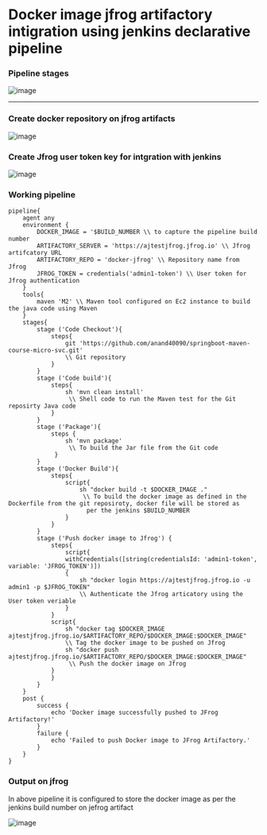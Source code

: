 # Docker image jfrog artifactory intigration using jenkins declarative pipeline

### Pipeline stages 




 ![image](https://github.com/anand40090/Jfrog-Jenkins-Intigration/assets/32446706/88c2e5cc-7388-4d0e-80b6-db6e9bf59e75)

*********************************************************************************************

### Create docker repository on jfrog artifacts

![image](https://github.com/anand40090/Jfrog-Jenkins-Intigration/assets/32446706/a0caf5bc-89fa-46c0-b673-32b29de621bf)

###  Create Jfrog user token key for intgration with jenkins

![image](https://github.com/anand40090/Jfrog-Jenkins-Intigration/assets/32446706/3f0d07fd-ae40-42f8-a85b-22db294fc5e9)


### Working pipeline 
```
pipeline{
    agent any
    environment {
        DOCKER_IMAGE = '$BUILD_NUMBER \\ to capture the pipeline build number 
        ARTIFACTORY_SERVER = 'https://ajtestjfrog.jfrog.io' \\ Jfrog artifcatory URL
        ARTIFACTORY_REPO = 'docker-jfrog' \\ Repository name from Jfrog 
        JFROG_TOKEN = credentials('admin1-token') \\ User token for Jfrog authentication
    }
    tools{
        maven 'M2' \\ Maven tool configured on Ec2 instance to build the java code using Maven 
    }
    stages{
        stage ('Code Checkout'){
            steps{
                git 'https://github.com/anand40090/springboot-maven-course-micro-svc.git'
                \\ Git repository 
            }
        }
        stage ('Code build'){
            steps{
                sh 'mvn clean install'
                 \\ Shell code to run the Maven test for the Git reposirty Java code
            }
        }
        stage ('Package'){
            steps {
                sh 'mvn package'
                 \\ To build the Jar file from the Git code
             }
        }
        stage ('Docker Build'){
            steps{
                script{
                    sh "docker build -t $DOCKER_IMAGE ."
                     \\ To build the docker image as defined in the Dockerfile from the git reposiroty, docker file will be stored as 
                      per the jenkins $BUILD_NUMBER
                }
            }
        }
        stage ('Push docker image to Jfrog') {
            steps{
                script{
                withCredentials([string(credentialsId: 'admin1-token', variable: 'JFROG_TOKEN')])
                {
                    sh "docker login https://ajtestjfrog.jfrog.io -u admin1 -p $JFROG_TOKEN"
                    \\ Authenticate the Jfrog articatory using the User token veriable
                }
            }
            script{
                sh "docker tag $DOCKER_IMAGE ajtestjfrog.jfrog.io/$ARTIFACTORY_REPO/$DOCKER_IMAGE:$DOCKER_IMAGE"
                \\ Tag the docker image to be pushed on Jfrog 
                sh "docker push ajtestjfrog.jfrog.io/$ARTIFACTORY_REPO/$DOCKER_IMAGE:$DOCKER_IMAGE"
                 \\ Push the docker image on Jfrog
            }
            }
        }
    }
    post {
        success {
            echo 'Docker image successfully pushed to JFrog Artifactory!'
        }
        failure {
            echo 'Failed to push Docker image to JFrog Artifactory.'
        }
    }
}
```

### Output on jfrog 

In above pipeline it is configured to store the docker image as per the jenkins build number on jefrog artifact

![image](https://github.com/anand40090/Jfrog-Jenkins-Intigration/assets/32446706/43779421-4eda-40fc-add5-120995f7d8bc)
